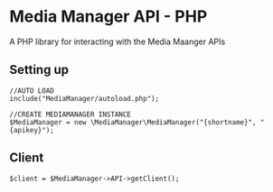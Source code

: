 # Media Manager API - PHP

A PHP library for interacting with the Media Maanger APIs

## Setting up

```
//AUTO LOAD
include("MediaManager/autoload.php");

//CREATE MEDIAMANAGER INSTANCE
$MediaManager = new \MediaManager\MediaManager("{shortname}", "{apikey}");
```

## Client

```
$client = $MediaManager->API->getClient();
```